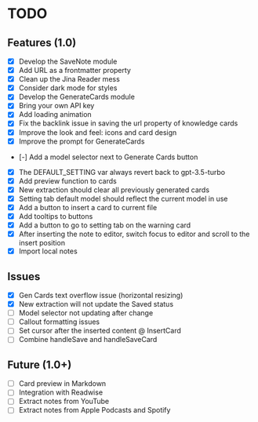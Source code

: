 # TODO

## Features (1.0)

-   [x] Develop the SaveNote module
-   [x] Add URL as a frontmatter property
-   [x] Clean up the Jina Reader mess
-   [x] Consider dark mode for styles
-   [x] Develop the GenerateCards module
-   [x] Bring your own API key
-   [x] Add loading animation
-   [x] Fix the backlink issue in saving the url property of knowledge cards
-   [x] Improve the look and feel: icons and card design
-   [x] Improve the prompt for GenerateCards
-   [-] Add a model selector next to Generate Cards button
-   [x] The DEFAULT_SETTING var always revert back to gpt-3.5-turbo
-   [x] Add preview function to cards
-   [x] New extraction should clear all previously generated cards
-   [x] Setting tab default model should reflect the current model in use
-   [x] Add a button to insert a card to current file
-   [x] Add tooltips to buttons
-   [x] Add a button to go to setting tab on the warning card
-   [x] After inserting the note to editor, switch focus to editor and scroll to the insert position
-   [x] Import local notes

## Issues

-   [x] Gen Cards text overflow issue (horizontal resizing)
-   [x] New extraction will not update the Saved status
-   [ ] Model selector not updating after change
-   [ ] Callout formatting issues
-   [ ] Set cursor after the inserted content @ InsertCard
-   [ ] Combine handleSave and handleSaveCard

## Future (1.0+)

-   [ ] Card preview in Markdown
-   [ ] Integration with Readwise
-   [ ] Extract notes from YouTube
-   [ ] Extract notes from Apple Podcasts and Spotify

